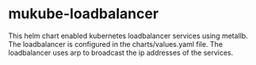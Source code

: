 # mukube-loadbalancer
This helm chart enabled kubernetes loadbalancer services using metallb. The loadbalancer is configured in the charts/values.yaml file. The loadbalancer uses arp to broadcast the ip addresses of the services. 